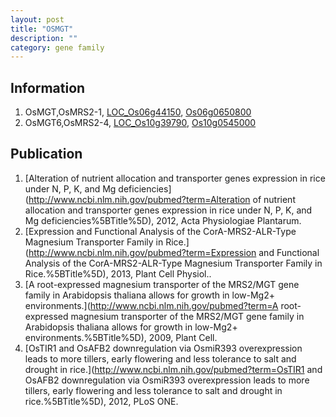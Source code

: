 ```yaml
---
layout: post
title: "OSMGT"
description: ""
category: gene family
---
```


## Information
1. OsMGT,OsMRS2-1, [LOC_Os06g44150](http://rice.plantbiology.msu.edu/cgi-bin/ORF_infopage.cgi?orf=LOC_Os06g44150), [Os06g0650800](http://rapdb.dna.affrc.go.jp/viewer/gbrowse_details/irgsp1?name=Os06g0650800)
2. OsMGT6,OsMRS2-4, [LOC_Os10g39790](http://rice.plantbiology.msu.edu/cgi-bin/ORF_infopage.cgi?orf=LOC_Os10g39790), [Os10g0545000](http://rapdb.dna.affrc.go.jp/viewer/gbrowse_details/irgsp1?name=Os10g0545000)

## Publication
1. [Alteration of nutrient allocation and transporter genes expression in rice under N, P, K, and Mg deficiencies](http://www.ncbi.nlm.nih.gov/pubmed?term=Alteration of nutrient allocation and transporter genes expression in rice under N, P, K, and Mg deficiencies%5BTitle%5D), 2012, Acta Physiologiae Plantarum.
2. [Expression and Functional Analysis of the CorA-MRS2-ALR-Type Magnesium Transporter Family in Rice.](http://www.ncbi.nlm.nih.gov/pubmed?term=Expression and Functional Analysis of the CorA-MRS2-ALR-Type Magnesium Transporter Family in Rice.%5BTitle%5D), 2013, Plant Cell Physiol..
3. [A root-expressed magnesium transporter of the MRS2/MGT gene family in Arabidopsis thaliana allows for growth in low-Mg2+ environments.](http://www.ncbi.nlm.nih.gov/pubmed?term=A root-expressed magnesium transporter of the MRS2/MGT gene family in Arabidopsis thaliana allows for growth in low-Mg2+ environments.%5BTitle%5D), 2009, Plant Cell.
4. [OsTIR1 and OsAFB2 downregulation via OsmiR393 overexpression leads to more tillers, early flowering and less tolerance to salt and drought in rice.](http://www.ncbi.nlm.nih.gov/pubmed?term=OsTIR1 and OsAFB2 downregulation via OsmiR393 overexpression leads to more tillers, early flowering and less tolerance to salt and drought in rice.%5BTitle%5D), 2012, PLoS ONE.


